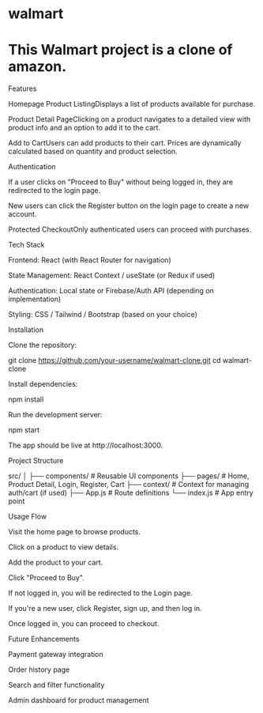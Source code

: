 
# walmart
This Walmart project is a clone of amazon.
=======
Features

Homepage Product ListingDisplays a list of products available for purchase.

Product Detail PageClicking on a product navigates to a detailed view with product info and an option to add it to the cart.

Add to CartUsers can add products to their cart. Prices are dynamically calculated based on quantity and product selection.

Authentication

If a user clicks on "Proceed to Buy" without being logged in, they are redirected to the login page.

New users can click the Register button on the login page to create a new account.

Protected CheckoutOnly authenticated users can proceed with purchases.

Tech Stack

Frontend: React (with React Router for navigation)

State Management: React Context / useState (or Redux if used)

Authentication: Local state or Firebase/Auth API (depending on implementation)

Styling: CSS / Tailwind / Bootstrap (based on your choice)

Installation

Clone the repository:

git clone https://github.com/your-username/walmart-clone.git
cd walmart-clone

Install dependencies:

npm install

Run the development server:

npm start

The app should be live at http://localhost:3000.

Project Structure

src/
│
├── components/         # Reusable UI components
├── pages/              # Home, Product Detail, Login, Register, Cart
├── context/            # Context for managing auth/cart (if used)
├── App.js              # Route definitions
└── index.js            # App entry point

Usage Flow

Visit the home page to browse products.

Click on a product to view details.

Add the product to your cart.

Click "Proceed to Buy".

If not logged in, you will be redirected to the Login page.

If you're a new user, click Register, sign up, and then log in.

Once logged in, you can proceed to checkout.

Future Enhancements

Payment gateway integration

Order history page

Search and filter functionality

Admin dashboard for product management

